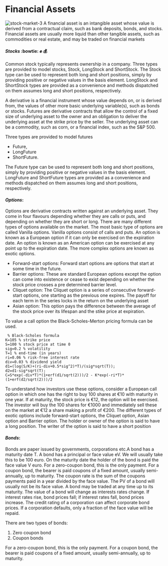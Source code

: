 Financial Assets
===========================
![stock-market-3](https://github.com/DragonflyStats/MA4128Assessment/blob/master/stock-market-3.jpg)
A financial asset is an intangible asset whose value is derived from a contractual claim, such as bank deposits, bonds, and stocks. Financial assets are usually more liquid than other tangible assets, such as commodities or real estate, and may be traded on financial markets  
       
#### *_Stocks_*      :bowtie:   :fist: :moneybag:     
    
Common stock typically represents ownership in a company. Three types are provided to model stocks, Stock, LongStock and ShortStock. The Stock type can be used to represent both long and short positions, simply by providing positive or negative values in the basis element. LongStock and ShortStock types are provided as a convenience and methods dispatched on them assumes long and short positions, respectively.              

A derivative is a financial instrument whose value depends on, or is derived from, the values of other more basic underlying variable(s), such as bonds or stocks. Futures are derivative contracts that allow the control of a fixed size of underlying asset to the owner and an obligation to deliver the underlying asset at the strike price by the seller. The underlying asset can be a commodity, such as corn, or a financial index, such as the S&P 500.    

Three types are provided to model futures 
- Future, 
- LongFuture 
- ShortFuture.   
 
The Future type can be used to represent both long and short positions, simply by providing positive or negative values in the basis element. LongFuture and ShortFuture types are provided as a convenience and methods dispatched on them assumes long and short positions, respectively.

#### *_Options_*:         
Options are derivative contracts written against an underlying asset. They come in four flavours depending whether they are calls or puts, and depending on whether they are short or long.
There are many different types of options available on the market. The most basic type of options are called Vanilla options. Vanilla options consist of calls and puts. An option is known as a European option if it can only be exercised on the expiration date. An option is known as an American option can be exercised at any point up to the expiration date. The more complex options are known as exotic options.           
* Forward-start options: Forward start options are options that start at some time in the future.   
* Barrier options: These are standard European options except the option can come into existence or cease to exist depending on whether the stock price crosses a pre determined barrier level. 
* Cliquet option: The Cliquet option is a series of consecutive forward-start options, one starting as the previous one expires. The payoff for each term in the series locks in the return on the underlying asset
* Asian option: This option pays the difference between the average of the stock price over its lifespan and the stike price at expiration. 

To value a call option the Black-Scholes-Merton pricing formula can be used.
<pre><code> % Black-Scholes formula
K=105 % strike price
S=100 % stock price at time 0
sig=0.2 % volatility
T=1 % end-time (in years)
ri=0.06 % risk-free interest rate
div=0.03 % dividend yield
d1=(log(S/K)+(ri-div+0.5*sig^2)*T)/(sig*sqrt(T));
d2=d1-sig*sqrt(T);
C=S*exp(-div*T)*(1+erf(d1/sqrt(2)))/2 - K*exp(-ri*T)*(1+erf(d2/sqrt(2)))/2</code></pre>

To understand how investors use these options, consider a European call option in which one has the right to buy 100 shares at €10 with maturity in one year. If at maturity, the stock price is €12, the option will be exercised. The investor will buy the 100 shares for €1000 and immediately sell these on the market at €12 a share making a profit of €200.
The different types of exotic options include forward-start options, the Cliquet option, Asian option and Barrier option. The holder or owner of the option is said to have a long position. The writer of the option is said to have a short position

#### *_Bonds_*:
Bonds are paper issued by governments, corporations etc.A bond has a maturity date T. A bond has a principal or  face value eV. We will usually take this to be 100 euro. On the maturity date the holder of the bond is paid the face value V euro. For a zero-coupon bond, this is the only payment. For a coupon bond, the bearer is paid coupons of a fixed amount, usually semi-annually, up to maturity. The coupon rate is the sum of the coupons payments paid in a year divided by the face value. The PV of a bond will usually not be its face value. A bond may be traded at any time up to its maturity. The value of a bond will change as interests rates change. If interest rates rise, bond prices fall; if interest rates fall, bond prices increase. The credit rating of a corporation can affect corporate bond prices. If a corporation defaults, only a fraction of the face value will be repaid.

There are two types of bonds:

1. Zero coupon bond
2. Coupon bonds

For a zero-coupon bond, this is the only payment.
For a coupon bond, the bearer is paid coupons of a fixed
amount, usually semi-annually, up to maturity.

